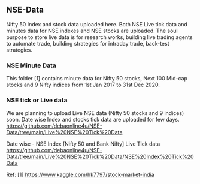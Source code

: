 ## NSE-Data

  Nifty 50 Index and stock data uploaded here.
  Both NSE Live tick data and minutes data for NSE indexes and NSE stocks are uploaded. 
  The soul purpose to store live data is for research works, building live trading agents to automate trade, building strategies for intraday trade, back-test strategies. 

### NSE Minute Data

  This folder [1] contains minute data for Nifty 50 stocks, Next 100 Mid-cap stocks and 9 Nifty indices from 1st Jan 2017 to 31st Dec 2020. 

### NSE tick or Live data

  We are planning to upload Live NSE data (Nifty 50 stocks and 9 indices) soon. 
  Date wise Index and stocks tick data are uploaded for few days. 
  https://github.com/debaonline4u/NSE-Data/tree/main/Live%20NSE%20Tick%20Data

  Date wise - NSE Index [Nifty 50 and Bank Nifty] Live Tick data
  https://github.com/debaonline4u/NSE-Data/tree/main/Live%20NSE%20Tick%20Data/NSE%20Index%20Tick%20Data

  


Ref: [1] https://www.kaggle.com/hk7797/stock-market-india
